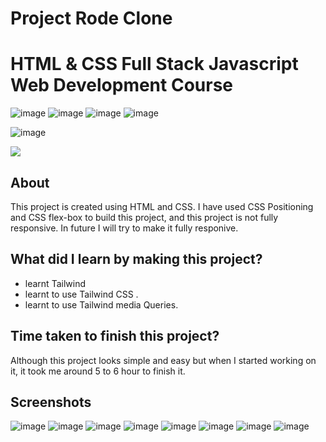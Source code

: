 # Project Rode Clone


# HTML & CSS Full Stack Javascript Web Development Course

![image](https://img.shields.io/badge/iNeuron-Full--Stack%20JavaScript%20Web%20Development%20Course-blue)
![image](https://img.shields.io/badge/Hitesh%20Choudhary-LOC-brightgreen)
![image](https://img.shields.io/badge/HTML-CSS-orange)
![image](https://img.shields.io/badge/Project-Rode-Clone-blue)

![image](https://img.shields.io/badge/KUMAR-SARVESH-orange)

[<img src= "https://img.shields.io/badge/PROJECT LINK-20b?style=for-the-badge&logo=&logoColor=white" /> ](https://rode-clone-learn.netlify.app/)

## About

This project is created using HTML and CSS. I have used CSS Positioning and CSS flex-box to build this project, and this project is not fully responsive.
In future I will try to make it fully responive.

## What did I learn by making this project?

-   learnt Tailwind
-   learnt to use Tailwind CSS .
-   learnt to use Tailwind media Queries.

## Time taken to finish this project?

Although this project looks simple and easy but when I started working on it, it took me around 5 to 6 hour to finish it.

## Screenshots
![image](https://user-images.githubusercontent.com/70770975/233837282-bef22864-19bc-4c25-b505-16035e38c71c.png)
![image](https://user-images.githubusercontent.com/70770975/233837311-4a619a97-3b28-4ca3-8f23-425e68f4e9e4.png)
![image](https://user-images.githubusercontent.com/70770975/233837331-fa2a0542-1d1f-4401-ad3a-5a8f89eb19ed.png)
![image](https://user-images.githubusercontent.com/70770975/233837389-39467d66-32fd-4d66-8800-aba99a8eeb41.png)
![image](https://user-images.githubusercontent.com/70770975/233837408-25228d2e-5f39-4004-9539-db4daf5ea36c.png)
![image](https://user-images.githubusercontent.com/70770975/233837418-56c47ef3-5583-4b79-aa64-cf34143dc328.png)
![image](https://user-images.githubusercontent.com/70770975/233837433-e47a0052-7f1d-495c-873b-72b8091ccb34.png)
![image](https://user-images.githubusercontent.com/70770975/233837448-c5be6d22-f680-4d3d-bf2e-bd0ca61e9850.png)
